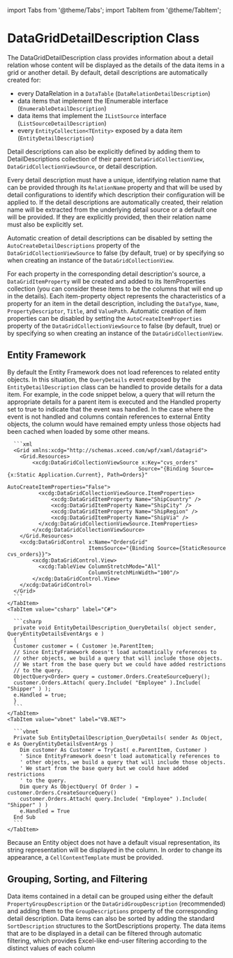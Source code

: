 import Tabs from '@theme/Tabs';
import TabItem from '@theme/TabItem';

# DataGridDetailDescription Class

The DataGridDetailDescription class provides information about a detail relation whose content will be displayed as the details of the data items in a grid or another detail. By default, detail descriptions are automatically created for:

- every DataRelation in a `DataTable` (`DataRelationDetailDescription`)
- data items that implement the IEnumerable interface (`EnumerableDetailDescription`)
- data items that implement the `IListSource` interface (`ListSourceDetailDescription`)
- every `EntityCollection<TEntity>` exposed by a data item (`EntityDetailDescription`) 

Detail descriptions can also be explicitly defined by adding them to DetailDescriptions collection of their parent `DataGridCollectionView`,  `DataGridCollectionViewSource`, or detail description.

Every detail description must have a unique, identifying relation name that can be provided through its `RelationName` property and that will be used by detail configurations to identify which description their configuration will be applied to. If the detail descriptions are automatically created, their relation name will be extracted from the underlying detail source or a default one will be provided. If they are explicitly provided, then their relation name must also be explicitly set.

Automatic creation of detail descriptions can be disabled by setting the `AutoCreateDetailDescriptions` property of the `DataGridCollectionViewSource` to false (by default, true) or by specifying so when creating an instance of the `DataGridCollectionView`. 

For each property in the corresponding detail description's source, a `DataGridItemProperty` will be created and added to its ItemProperties collection (you can consider these items to be the columns that will end up in the details). Each item-property object represents the characteristics of a property for an item in the detail description, including the `DataType`, `Name`, `PropertyDescriptor`, `Title`, and `ValuePath`. Automatic creation of item properties can be disabled by setting the `AutoCreateItemProperties` property of the `DataGridCollectionViewSource` to false (by default, true) or by specifying so when creating an instance of the `DataGridCollectionView`.

## Entity Framework
By default the Entity Framework does not load references to related entity objects. In this situation, the `QueryDetails` event exposed by the `EntityDetailDescription` class can be handled to provide details for a data item. For example, in the code snippet below, a query that will return the appropriate details for a parent item is executed and the Handled property set to true to indicate that the event was handled. In the case where the event is not handled and columns contain references to external Entity objects, the column would have remained empty unless those objects had been cached when loaded by some other means.

<Tabs>
    <TabItem value="xaml" label="XAML" default>

      ```xml
      <Grid xmlns:xcdg="http://schemas.xceed.com/wpf/xaml/datagrid">
        <Grid.Resources>
            <xcdg:DataGridCollectionViewSource x:Key="cvs_orders"
                                              Source="{Binding Source={x:Static Application.Current}, Path=Orders}"
                                              AutoCreateItemProperties="False">
              <xcdg:DataGridCollectionViewSource.ItemProperties>
                  <xcdg:DataGridItemProperty Name="ShipCountry" />
                  <xcdg:DataGridItemProperty Name="ShipCity" />
                  <xcdg:DataGridItemProperty Name="ShipRegion" />
                  <xcdg:DataGridItemProperty Name="ShipVia" />
              </xcdg:DataGridCollectionViewSource.ItemProperties>
            </xcdg:DataGridCollectionViewSource>
        </Grid.Resources>
        <xcdg:DataGridControl x:Name="OrdersGrid"
                              ItemsSource="{Binding Source={StaticResource cvs_orders}}">
            <xcdg:DataGridControl.View>
              <xcdg:TableView ColumnStretchMode="All"
                              ColumnStretchMinWidth="100"/>
            </xcdg:DataGridControl.View>
        </xcdg:DataGridControl>
      </Grid>
      ```
    </TabItem>
    <TabItem value="csharp" label="C#">

      ```csharp
      private void EntityDetailDescription_QueryDetails( object sender, QueryEntityDetailsEventArgs e )
      {
      Customer customer = ( Customer )e.ParentItem;
      // Since EntityFramework doesn't load automatically references to
      // other objects, we build a query that will include those objects.
      // We start from the base query but we could have added restrictions
      // to the query.
      ObjectQuery<Order> query = customer.Orders.CreateSourceQuery();
      customer.Orders.Attach( query.Include( "Employee" ).Include( "Shipper" ) );
      e.Handled = true;
      }
      ```
    </TabItem>
    <TabItem value="vbnet" label="VB.NET">

      ```vbnet
      Private Sub EntityDetailDescription_QueryDetails( sender As Object, e As QueryEntityDetailsEventArgs )
        Dim customer As Customer = TryCast( e.ParentItem, Customer )
        ' Since EntityFramework doesn't load automatically references to
        ' other objects, we build a query that will include those objects.
        ' We start from the base query but we could have added restrictions
        ' to the query.
        Dim query As ObjectQuery( Of Order ) = customer.Orders.CreateSourceQuery()
        customer.Orders.Attach( query.Include( "Employee" ).Include( "Shipper" ) )
        e.Handled = True
      End Sub
      ```
    </TabItem>    
  </Tabs>

  Because an Entity object does not have a default visual representation, its string representation will be displayed in the column. In order to change its appearance, a `CellContentTemplate` must be provided.

## Grouping, Sorting, and Filtering

Data items contained in a detail can be grouped using either the default `PropertyGroupDescription` or the `DataGridGroupDescription` (recommended) and adding them to the `GroupDescriptions` property of the corresponding detail description. Data items can also be sorted by adding the standard `SortDescription` structures to the SortDescriptions property.
The data items that are to be displayed in a detail can be filtered through automatic filtering, which provides Excel-like end-user filtering according to the distinct values of each column